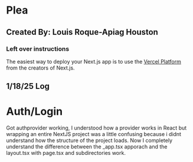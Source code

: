 # Plea

## Created By: Louis Roque-Apiag Houston

### Left over instructions

The easiest way to deploy your Next.js app is to use the [Vercel Platform](https://vercel.com/new?utm_medium=default-template&filter=next.js&utm_source=create-next-app&utm_campaign=create-next-app-readme) from the creators of Next.js.


## 1/18/25 Log
# Auth/Login
Got authprovider working, I understood how a provider works in React but wrapping an entire NextJS project was a little confusing because i didnt understand how the structure of the project loads. Now I completely understand the difference between the _app.tsx apporach and the layout.tsx with page.tsx and subdirectories work.